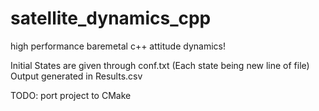 # satellite_dynamics_cpp

high performance baremetal c++ attitude dynamics!

Initial States are given through conf.txt (Each state being new line of file)
Output generated in Results.csv

TODO: port project to CMake
